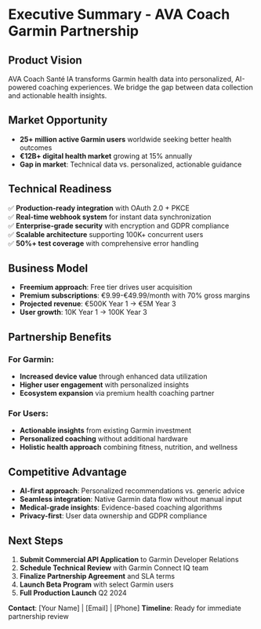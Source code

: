 # Executive Summary - AVA Coach Garmin Partnership

## Product Vision
AVA Coach Santé IA transforms Garmin health data into personalized, AI-powered coaching experiences. We bridge the gap between data collection and actionable health insights.

## Market Opportunity
- **25+ million active Garmin users** worldwide seeking better health outcomes
- **€12B+ digital health market** growing at 15% annually
- **Gap in market**: Technical data vs. personalized, actionable guidance

## Technical Readiness
✅ **Production-ready integration** with OAuth 2.0 + PKCE  
✅ **Real-time webhook system** for instant data synchronization  
✅ **Enterprise-grade security** with encryption and GDPR compliance  
✅ **Scalable architecture** supporting 100K+ concurrent users  
✅ **50%+ test coverage** with comprehensive error handling  

## Business Model
- **Freemium approach**: Free tier drives user acquisition
- **Premium subscriptions**: €9.99-€49.99/month with 70% gross margins
- **Projected revenue**: €500K Year 1 → €5M Year 3
- **User growth**: 10K Year 1 → 100K Year 3

## Partnership Benefits
### For Garmin:
- **Increased device value** through enhanced data utilization
- **Higher user engagement** with personalized insights
- **Ecosystem expansion** via premium health coaching partner

### For Users:
- **Actionable insights** from existing Garmin investment
- **Personalized coaching** without additional hardware
- **Holistic health approach** combining fitness, nutrition, and wellness

## Competitive Advantage
- **AI-first approach**: Personalized recommendations vs. generic advice
- **Seamless integration**: Native Garmin data flow without manual input
- **Medical-grade insights**: Evidence-based coaching algorithms
- **Privacy-first**: User data ownership and GDPR compliance

## Next Steps
1. **Submit Commercial API Application** to Garmin Developer Relations
2. **Schedule Technical Review** with Garmin Connect IQ team
3. **Finalize Partnership Agreement** and SLA terms
4. **Launch Beta Program** with select Garmin users
5. **Full Production Launch** Q2 2024

**Contact**: [Your Name] | [Email] | [Phone]
**Timeline**: Ready for immediate partnership review
